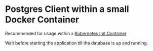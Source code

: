 # Postgres Client within a small Docker Container

Recommended for usage within a [Kubernetes Init Container](https://kubernetes.io/docs/concepts/workloads/pods/init-containers/)

Wait before starting the application till the database is up and running.
